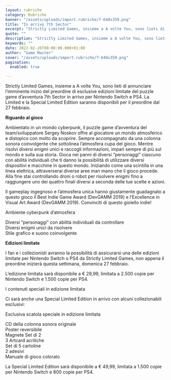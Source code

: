 ```yaml
---
layout: rubriche
category: Rubriche
banner: "/assets/uploads/import.rubriche/7-640x359.png"
title: "In arrivo 7th Sector"
excerpt: "Strictly Limited Games, insieme a A volte You, sono lieti di annunciare l’imminente inizio del preordine di esclusive edizioni limitate del puzzle game d’avventura 7th Sector in arrivo per Nintendo Switch e PS4. La Limited e la Special Limited Edition saranno disponibili per il preordine dal 27 febbraio. Riguardo al gioco Ambientato in un mondo [&hellip"
quote: ""
description: "Strictly Limited Games, insieme a A volte You, sono lieti di annunciare l’imminente inizio del preordine di esclusive edizioni limitate del puzzle game d’avventura 7th Sector in arrivo per Nintendo Switch e PS4. La Limited e la Special Limited Edition saranno disponibili per il preordine dal 27 febbraio. Riguardo al gioco Ambientato in un mondo [&hellip"
keywords: ""
date: 2022-02-26T00:00:00.000+01:00
author: "Game Master"
cover: "/assets/uploads/import.rubriche/7-640x359.png"
pagination:
  enabled: true

---
```


Strictly Limited Games, insieme a A volte You, sono lieti di annunciare l’imminente inizio del preordine di esclusive edizioni limitate del puzzle game d’avventura 7th Sector in arrivo per Nintendo Switch e PS4\. La Limited e la Special Limited Edition saranno disponibili per il preordine dal 27 febbraio.

**Riguardo al gioco**

Ambientato in un mondo cyberpunk, il puzzle game d’avventura del team/sviluppatore Sergey Noskov offre al giocatore un mondo atmosferico e distopico con molto da scoprire. Sempre accompagnato da una colonna sonora coinvolgente che sottolinea l’atmosfera cupa del gioco. Mentre risolvi diversi enigmi unici e raccogli informazioni, impari sempre di più sul mondo e sulla sua storia. Gioca nei panni di diversi “personaggi” ciascuno con abilità individuali che ti danno la possibilità di utilizzare diversi dispositivi e macchine in questo mondo. Iniziando come una scintilla in una linea elettrica, attraverserai diverse aree man mano che il gioco procede. Alla fine stai controllando droni o robot per risolvere enigmi fino a raggiungere uno dei quattro finali diversi a seconda delle tue scelte e azioni.

Il gameplay ingegnoso e l’atmosfera unica hanno giustamente guadagnato a questo gioco il Best Indie Game Award (DevGAMM 2019) e l’Excellence in Visual Art Award (DevGAMM 2019). Convinciti di questo gioiello indie!

Ambiente cyberpunk d’atmosfera

Diversi “personaggi” con abilità individuali da controllare  
Diversi enigmi unici da risolvere  
Stile grafico e suono coinvolgente

**Edizioni limitate**

I fan e i collezionisti avranno la possibilità di assicurarsi una delle edizioni limitate per Nintendo Switch o PS4 da Strictly Limited Games, non appena il preordine inizierà questa settimana, domenica 27 febbraio.

L’edizione limitata sarà disponibile a € 29,99, limitata a 2.500 copie per Nintendo Switch e 1.500 copie per PS4.

I contenuti speciali in edizione limitata

Ci sarà anche una Special Limited Edition in arrivo con alcuni collezionabili esclusivi:

Esclusiva scatola speciale in edizione limitata

CD della colonna sonora originale  
Poster reversibile  
Magnete Set di 2  
3 Artcard acriliche  
Set di 5 cartoline  
2 adesivi  
Manuale di gioco colorato

La Special Limited Edition sarà disponibile a € 49,99, limitata a 1.500 copie per Nintendo Switch e 800 copie per PS4.